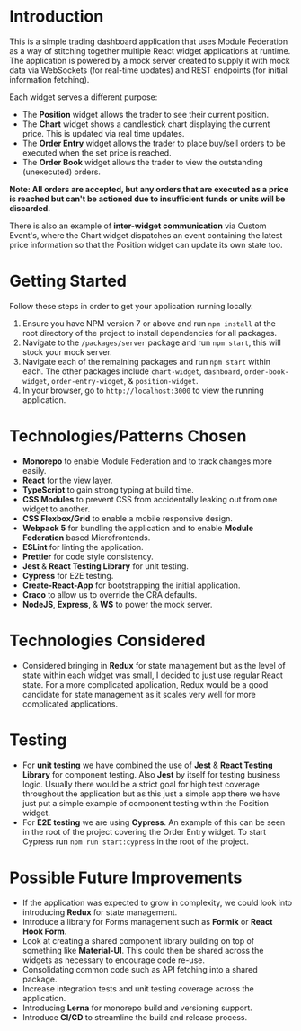 
# Introduction

This is a simple trading dashboard application that uses Module Federation as a way of stitching together multiple React widget applications at runtime. The application is powered by a mock server created to supply it with mock data via WebSockets (for real-time updates) and REST endpoints (for initial information fetching).

Each widget serves a different purpose:

 - The **Position** widget allows the trader to see their current position.
 - The **Chart** widget shows a candlestick chart displaying the current price. This is updated via real time updates.
 - The **Order Entry** widget allows the trader to place buy/sell orders to be executed when the set price is reached.
 - The **Order Book** widget allows the trader to view the outstanding (unexecuted) orders.

 **Note: All orders are accepted, but any orders that are executed as a price is reached but can't be actioned due to insufficient funds or units will be discarded.**

There is also an example of **inter-widget communication** via Custom Event's, where the Chart widget dispatches an event containing the latest price information so that the Position widget can update its own state too. 

# Getting Started

Follow these steps in order to get your application running locally.

 1. Ensure you have NPM version 7 or above and run `npm install` at the root directory of the project to install dependencies for all packages.
 2. Navigate to the `/packages/server` package and run `npm start`, this will stock your mock server.
 3. Navigate each of the remaining packages and run `npm start` within each. The other packages include `chart-widget`, `dashboard`, `order-book-widget`, `order-entry-widget`, & `position-widget`.
 4. In your browser, go to `http://localhost:3000` to view the running application.


# Technologies/Patterns Chosen

 - **Monorepo** to enable Module Federation and to track changes more easily. 
 - **React** for the view layer.
 - **TypeScript** to gain strong typing at build time.
 - **CSS Modules** to prevent CSS from accidentally leaking out from one widget to another.
 - **CSS Flexbox/Grid** to enable a mobile responsive design.
 - **Webpack 5** for bundling the application and to enable **Module Federation** based Microfrontends.
 - **ESLint** for linting the application.
 - **Prettier** for code style consistency.
 - **Jest** & **React Testing Library** for unit testing.
 - **Cypress** for E2E testing.
 - **Create-React-App** for bootstrapping the initial application.
 - **Craco** to allow us to override the CRA defaults.
 - **NodeJS**, **Express**, & **WS** to power the mock server. 

# Technologies Considered
 - Considered bringing in **Redux** for state management but as the level of state within each widget was small, I decided to just use regular React state. For a more complicated application, Redux would be a good candidate for state management as it scales very well for more complicated applications.

# Testing
 - For **unit testing** we have combined the use of **Jest** & **React Testing Library** for component testing. Also **Jest** by itself for testing business logic. Usually there would be a strict goal for high test coverage throughout the application but as this just a simple app there we have just put a simple example of component testing within the Position widget.
 - For **E2E testing** we are using **Cypress**. An example of this can be seen in the root of the project covering the Order Entry widget. To start Cypress run `npm run start:cypress` in the root of the project.

# Possible Future Improvements

 - If the application was expected to grow in complexity, we could look into introducing **Redux** for state management.
 - Introduce a library for Forms management such as **Formik** or **React Hook Form**.
 - Look at creating a shared component library building on top of something like **Material-UI**. This could then be shared across the widgets as necessary to encourage code re-use.
 - Consolidating common code such as API fetching into a shared package.
 - Increase integration tests and unit testing coverage across the application.
 - Introducing **Lerna** for monorepo build and versioning support.
 - Introduce **CI/CD** to streamline the build and release process.